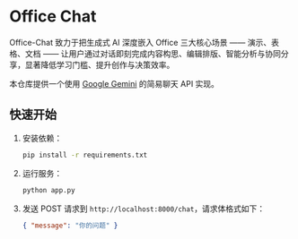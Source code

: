 # Office Chat

Office-Chat 致力于把生成式 AI 深度嵌入 Office 三大核心场景 —— 演示、表格、文档 —— 让用户通过对话即刻完成内容构思、编辑排版、智能分析与协同分享，显著降低学习门槛、提升创作与决策效率。

本仓库提供一个使用 [Google Gemini](https://ai.google.dev/) 的简易聊天 API 实现。


## 快速开始

1. 安装依赖：
   ```bash
   pip install -r requirements.txt
   ```

3. 运行服务：
   ```bash
   python app.py
   ```
4. 发送 POST 请求到 `http://localhost:8000/chat`，请求体格式如下：
   ```json
   { "message": "你的问题" }
   ```

